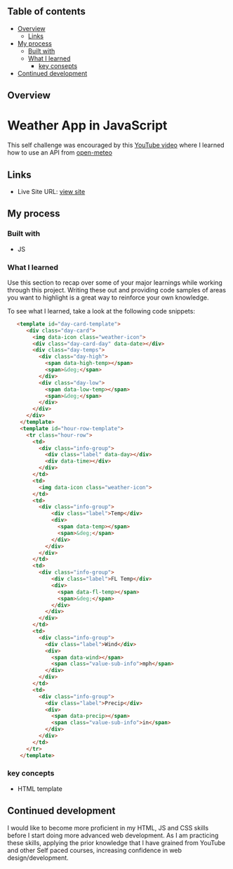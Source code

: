 ## Table of contents
- [Overview](##Overview)
    - [Links](##links)
- [My process](#my-process)
  - [Built with](#built-with)
  - [What I learned](#what-i-learned)
    - [key consepts](##key-consepts)
- [Continued development](##continued-development)
 
## Overview
# Weather App in JavaScript 

This self challenge was encouraged by this [YouTube video](https://www.youtube.com/watch?v=w0VEOghdMpQ) where I learned how to use an API from [open-meteo](https://open-meteo.com/)

## Links

- Live Site URL: [view site](https://smarko-web.github.io/js-weather-app-wds/)

## My process

### Built with

* JS

### What I learned

Use this section to recap over some of your major learnings while working through this project. Writing these out and providing code samples of areas you want to highlight is a great way to reinforce your own knowledge.

To see what I learned, take a look at the following code snippets:

``` html
   <template id="day-card-template">
      <div class="day-card">
        <img data-icon class="weather-icon">
        <div class="day-card-day" data-date></div>
        <div class="day-temps">
          <div class="day-high"> 
            <span data-high-temp></span>
            <span>&deg;</span>
          </div>
          <div class="day-low">
            <span data-low-temp></span>
            <span>&deg;</span>
          </div>
        </div>
      </div>
    </template>
    <template id="hour-row-template">
      <tr class="hour-row">
        <td>
          <div class="info-group">
            <div class="label" data-day></div>
            <div data-time></div>
          </div>
        </td>
        <td>
          <img data-icon class="weather-icon">
        </td>
        <td>
          <div class="info-group">
              <div class="label">Temp</div>
              <div>
                <span data-temp></span>
                <span>&deg;</span>
              </div>
            </div>
          </div>
        </td>
        <td>
          <div class="info-group">
              <div class="label">FL Temp</div>
              <div>
                <span data-fl-temp></span>
                <span>&deg;</span>
              </div>
            </div>
          </div>
        </td>
        <td>
          <div class="info-group">
            <div class="label">Wind</div>
            <div>
              <span data-wind></span>
              <span class="value-sub-info">mph</span>
            </div>
          </div>
        </td>
        <td>
          <div class="info-group">
            <div class="label">Precip</div>
            <div>
              <span data-precip></span>
              <span class="value-sub-info">in</span>
            </div>
          </div>
        </td>
      </tr>
    </template>
```

### key concepts
* HTML template
## Continued development

I would like to become more proficient in my HTML, JS and CSS skills before I start doing more advanced web development. As I am practicing these skills, applying the prior knowledge that I have grained from YouTube and other Self paced courses, increasing confidence in web design/development.